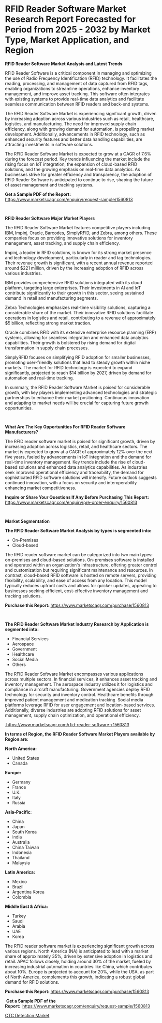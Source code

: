 <p><h1>RFID Reader Software Market Research Report Forecasted for Period from 2025 -  2032 by Market Type, Market Application, and Region</h1></p><p><strong>RFID Reader Software Market Analysis and Latest Trends</strong></p>
<p><p>RFID Reader Software is a critical component in managing and optimizing the use of Radio Frequency Identification (RFID) technology. It facilitates the reading, processing, and management of data captured from RFID tags, enabling organizations to streamline operations, enhance inventory management, and improve asset tracking. This software often integrates with existing systems to provide real-time data analytics and facilitate seamless communication between RFID readers and back-end systems.</p><p>The RFID Reader Software Market is experiencing significant growth, driven by increasing adoption across various industries such as retail, healthcare, logistics, and manufacturing. The need for improved supply chain efficiency, along with growing demand for automation, is propelling market development. Additionally, advancements in RFID technology, such as enhanced security features and better data handling capabilities, are attracting investments in software solutions.</p><p>The RFID Reader Software Market is expected to grow at a CAGR of 7.6% during the forecast period. Key trends influencing the market include the rising focus on IoT integration, the expansion of cloud-based RFID solutions, and the growing emphasis on real-time data analytics. As businesses strive for greater efficiency and transparency, the adoption of RFID Reader Software is anticipated to continue to rise, shaping the future of asset management and tracking systems.</p></p>
<p><strong>Get a Sample PDF of the Report:&nbsp;</strong> <a href="https://www.marketscagr.com/enquiry/request-sample/1560813?utm_campaign=2039&utm_medium=2&utm_source=Github&utm_content=ia&utm_term=09032025&utm_id=rfid-reader-software">https://www.marketscagr.com/enquiry/request-sample/1560813</a></p>
<p>&nbsp;</p>
<p><strong>RFID Reader Software Major Market Players</strong></p>
<p><p>The RFID Reader Software Market features competitive players including IBM, Impinj, Oracle, Barcodes, SimplyRFID, and Zebra, among others. These companies focus on providing innovative solutions for inventory management, asset tracking, and supply chain efficiency.</p><p>Impinj, a leader in RFID solutions, is known for its strong market presence and technology development, particularly in reader and tag technologies. Their revenue growth is significant, with a recent annual revenue reported around $221 million, driven by the increasing adoption of RFID across various industries.</p><p>IBM provides comprehensive RFID solutions integrated with its cloud platform, targeting large enterprises. Their investments in AI and IoT contribute significantly to their growth in this sector, seeing sustained demand in retail and manufacturing segments.</p><p>Zebra Technologies emphasizes real-time visibility solutions, capturing a considerable share of the market. Their innovative RFID solutions facilitate operations in logistics and retail, contributing to a revenue of approximately $5 billion, reflecting strong market traction.</p><p>Oracle combines RFID with its extensive enterprise resource planning (ERP) systems, allowing for seamless integration and enhanced data analytics capabilities. Their growth is bolstered by rising demand for digital transformation in supply chain processes.</p><p>SimplyRFID focuses on simplifying RFID adoption for smaller businesses, promoting user-friendly solutions that lead to steady growth within niche markets. The market for RFID technology is expected to expand significantly, projected to reach $14 billion by 2027, driven by demand for automation and real-time tracking.</p><p>In summary, the RFID Reader Software Market is poised for considerable growth, with key players implementing advanced technologies and strategic partnerships to enhance their market positioning. Continuous innovation and adapting to market needs will be crucial for capturing future growth opportunities.</p></p>
<p>&nbsp;</p>
<p><strong>What Are The Key Opportunities For RFID Reader Software Manufacturers?</strong></p>
<p><p>The RFID reader software market is poised for significant growth, driven by increasing adoption across logistics, retail, and healthcare sectors. The market is expected to grow at a CAGR of approximately 12% over the next five years, fueled by advancements in IoT integration and the demand for real-time inventory management. Key trends include the rise of cloud-based solutions and enhanced data analytics capabilities. As industries seek improved operational efficiency and traceability, the demand for sophisticated RFID software solutions will intensify. Future outlook suggests continued innovation, with a focus on security and interoperability enhancing market competitiveness.</p></p>
<p><strong>Inquire or Share Your Questions If Any Before Purchasing This Report:</strong> <a href="https://www.marketscagr.com/enquiry/pre-order-enquiry/1560813?utm_campaign=2039&utm_medium=2&utm_source=Github&utm_content=ia&utm_term=09032025&utm_id=rfid-reader-software">https://www.marketscagr.com/enquiry/pre-order-enquiry/1560813</a></p>
<p>&nbsp;</p>
<p><strong>Market Segmentation</strong></p>
<p><strong>The RFID Reader Software Market Analysis by types is segmented into:</strong></p>
<p><ul><li>On-Premises</li><li>Cloud-based</li></ul></p>
<p><p>The RFID reader software market can be categorized into two main types: on-premises and cloud-based solutions. On-premises software is installed and operated within an organization's infrastructure, offering greater control and customization but requiring significant maintenance and resources. In contrast, cloud-based RFID software is hosted on remote servers, providing flexibility, scalability, and ease of access from any location. This model typically reduces upfront costs and allows for quicker updates, appealing to businesses seeking efficient, cost-effective inventory management and tracking solutions.</p></p>
<p><strong>Purchase this Report:&nbsp;</strong><a href="https://www.marketscagr.com/purchase/1560813?utm_campaign=2039&utm_medium=2&utm_source=Github&utm_content=ia&utm_term=09032025&utm_id=rfid-reader-software">https://www.marketscagr.com/purchase/1560813</a></p>
<p>&nbsp;</p>
<p><strong>The RFID Reader Software Market Industry Research by Application is segmented into:</strong></p>
<p><ul><li>Financial Services</li><li>Aerospace</li><li>Government</li><li>Healthcare</li><li>Social Media</li><li>Others</li></ul></p>
<p><p>The RFID Reader Software Market encompasses various applications across multiple sectors. In financial services, it enhances asset tracking and inventory management. The aerospace industry utilizes it for logistics and compliance in aircraft manufacturing. Government agencies deploy RFID technology for security and inventory control. Healthcare benefits through improved patient management and medication tracking. Social media platforms leverage RFID for user engagement and location-based services. Additionally, diverse industries are adopting RFID solutions for asset management, supply chain optimization, and operational efficiency.</p></p>
<p><a href="https://www.marketscagr.com/rfid-reader-software-r1560813?utm_campaign=2039&utm_medium=2&utm_source=Github&utm_content=ia&utm_term=09032025&utm_id=rfid-reader-software">&nbsp;https://www.marketscagr.com/rfid-reader-software-r1560813</a></p>
<p><strong>In terms of Region, the RFID Reader Software Market Players available by Region are:</strong></p>
<p>
    <p> <strong> North America: </strong>
        <ul>
            <li>United States</li>
            <li>Canada</li>
        </ul>
        </p> 
    <p> <strong> Europe: </strong>
        <ul>
            <li>Germany</li>
            <li>France</li>
            <li>U.K.</li>
            <li>Italy</li>
            <li>Russia</li>
        </ul>
        </p> 
    <p> <strong> Asia-Pacific: </strong>
        <ul>
            <li>China</li>
            <li>Japan</li>
            <li>South Korea</li>
            <li>India</li>
            <li>Australia</li>
            <li>China Taiwan</li>
            <li>Indonesia</li>
            <li>Thailand</li>
            <li>Malaysia</li>
        </ul>
        </p> 
    <p> <strong> Latin America: </strong>
        <ul>
            <li>Mexico</li>
            <li>Brazil</li>
            <li>Argentina Korea</li>
            <li>Colombia</li>
        </ul>
        </p> 
    <p> <strong> Middle East & Africa: </strong>
        <ul>
            <li>Turkey</li>
            <li>Saudi</li>
            <li>Arabia</li>
            <li>UAE</li>
            <li>Korea</li>
        </ul>
    </p>
    </p>
<p><p>The RFID reader software market is experiencing significant growth across various regions. North America (NA) is anticipated to lead with a market share of approximately 35%, driven by extensive adoption in logistics and retail. APAC follows closely, holding around 30% of the market, fueled by increasing industrial automation in countries like China, which contributes about 10%. Europe is projected to account for 20%, while the USA, as part of North America, complements this growth, indicating a robust global demand for RFID solutions.</p></p>
<p><strong>Purchase this Report: </strong><a href="https://www.marketscagr.com/purchase/1560813?utm_campaign=2039&utm_medium=2&utm_source=Github&utm_content=ia&utm_term=09032025&utm_id=rfid-reader-software">https://www.marketscagr.com/purchase/1560813</a></p>
<p>&nbsp;<strong>Get a Sample PDF of the Report:&nbsp;&nbsp;</strong><a href="https://www.marketscagr.com/enquiry/request-sample/1560813?utm_campaign=2039&utm_medium=2&utm_source=Github&utm_content=ia&utm_term=09032025&utm_id=rfid-reader-software">https://www.marketscagr.com/enquiry/request-sample/1560813</a></p>
<p><strong></strong></p>
<p><p><a href="https://github.com/AKSHATREPORTPRIME/Market-Research-Report-List-7/blob/main/ctc-detection-market.md?utm_campaign=2039&utm_medium=2&utm_source=Github&utm_content=ia&utm_term=09032025&utm_id=rfid-reader-software">CTC Detection Market</a></p></p>